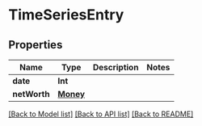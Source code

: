 # TimeSeriesEntry

## Properties
Name | Type | Description | Notes
------------ | ------------- | ------------- | -------------
**date** | **Int** |  | 
**netWorth** | [**Money**](Money.md) |  | 

[[Back to Model list]](../README.md#documentation-for-models) [[Back to API list]](../README.md#documentation-for-api-endpoints) [[Back to README]](../README.md)


